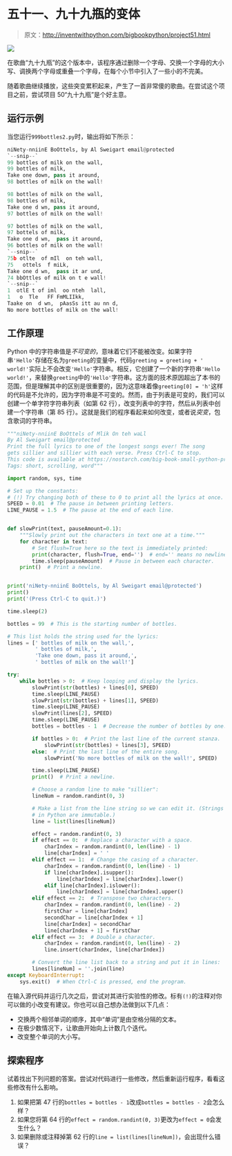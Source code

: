 # 五十一、九十九瓶的变体

> 原文：<http://inventwithpython.com/bigbookpython/project51.html>

![](img/9d995d63aaead72cad01120081eb8f75.png)

在歌曲“九十九瓶”的这个版本中，该程序通过删除一个字母、交换一个字母的大小写、调换两个字母或重叠一个字母，在每个小节中引入了一些小的不完美。

随着歌曲继续播放，这些突变累积起来，产生了一首非常傻的歌曲。在尝试这个项目之前，尝试项目 50“九十九瓶”是个好主意。

## 运行示例

当您运行`999bottles2.py`时，输出将如下所示：

```py
niNety-nniinE BoOttels, by Al Sweigart email@protected
`--snip--`
99 bottles of milk on the wall,
99 bottles of milk,
Take one down, pass it around,
98 bottles of milk on the wall!

98 bottles of milk on the wall,
98 bottles of milk,
Take one d wn, pass it around,
97 bottles of milk on the wall!

97 bottles of milk on the wall,
97 bottels of milk,
Take one d wn,  pass it around,
96 bottles of milk on the wall!
`--snip--`
75b otlte  of mIl  on teh wall,
75   ottels  f miLk,
Take one d wn,  pass it ar und,
74 bbOttles of milk on t e wall!
`--snip--`
1  otlE t of iml  oo nteh  lall,
1   o  Tle   FF FmMLIIkk,
Taake on  d wn,  pAasSs itt au nn d,
No more bottles of milk on the wall!
```

## 工作原理

Python 中的字符串值是*不可变的*，意味着它们不能被改变。如果字符串`'Hello'`存储在名为`greeting`的变量中，代码`greeting = greeting + ' world!'`实际上不会改变`'Hello'`字符串。相反，它创建了一个新的字符串`'Hello world!'`，来替换`greeting`中的`'Hello'`字符串。这方面的技术原因超出了本书的范围，但是理解其中的区别是很重要的，因为这意味着像`greeting[0] = 'h'`这样的代码是不允许的，因为字符串是不可变的。然而，由于列表是可变的，我们可以创建一个单字符字符串列表（如第 62 行），改变列表中的字符，然后从列表中创建一个字符串（第 85 行）。这就是我们的程序看起来如何改变，或者说*突变*，包含歌词的字符串。

```py
"""niNety-nniinE BoOttels of Mlik On teh waLl
By Al Sweigart email@protected
Print the full lyrics to one of the longest songs ever! The song
gets sillier and sillier with each verse. Press Ctrl-C to stop.
This code is available at https://nostarch.com/big-book-small-python-programming
Tags: short, scrolling, word"""

import random, sys, time

# Set up the constants:
# (!) Try changing both of these to 0 to print all the lyrics at once.
SPEED = 0.01  # The pause in between printing letters.
LINE_PAUSE = 1.5  # The pause at the end of each line.


def slowPrint(text, pauseAmount=0.1):
    """Slowly print out the characters in text one at a time."""
    for character in text:
        # Set flush=True here so the text is immediately printed:
        print(character, flush=True, end='')  # end='' means no newline.
        time.sleep(pauseAmount)  # Pause in between each character.
    print()  # Print a newline.


print('niNety-nniinE BoOttels, by Al Sweigart email@protected')
print()
print('(Press Ctrl-C to quit.)')

time.sleep(2)

bottles = 99  # This is the starting number of bottles.

# This list holds the string used for the lyrics:
lines = [' bottles of milk on the wall,',
         ' bottles of milk,',
         'Take one down, pass it around,',
         ' bottles of milk on the wall!']

try:
    while bottles > 0:  # Keep looping and display the lyrics.
        slowPrint(str(bottles) + lines[0], SPEED)
        time.sleep(LINE_PAUSE)
        slowPrint(str(bottles) + lines[1], SPEED)
        time.sleep(LINE_PAUSE)
        slowPrint(lines[2], SPEED)
        time.sleep(LINE_PAUSE)
        bottles = bottles - 1  # Decrease the number of bottles by one.

        if bottles > 0:  # Print the last line of the current stanza.
            slowPrint(str(bottles) + lines[3], SPEED)
        else:  # Print the last line of the entire song.
            slowPrint('No more bottles of milk on the wall!', SPEED)

        time.sleep(LINE_PAUSE)
        print()  # Print a newline.

        # Choose a random line to make "sillier":
        lineNum = random.randint(0, 3)

        # Make a list from the line string so we can edit it. (Strings
        # in Python are immutable.)
        line = list(lines[lineNum])

        effect = random.randint(0, 3)
        if effect == 0:  # Replace a character with a space.
            charIndex = random.randint(0, len(line) - 1)
            line[charIndex] = ' '
        elif effect == 1:  # Change the casing of a character.
            charIndex = random.randint(0, len(line) - 1)
            if line[charIndex].isupper():
                line[charIndex] = line[charIndex].lower()
            elif line[charIndex].islower():
                line[charIndex] = line[charIndex].upper()
        elif effect == 2:  # Transpose two characters.
            charIndex = random.randint(0, len(line) - 2)
            firstChar = line[charIndex]
            secondChar = line[charIndex + 1]
            line[charIndex] = secondChar
            line[charIndex + 1] = firstChar
        elif effect == 3:  # Double a character.
            charIndex = random.randint(0, len(line) - 2)
            line.insert(charIndex, line[charIndex])

        # Convert the line list back to a string and put it in lines:
        lines[lineNum] = ''.join(line)
except KeyboardInterrupt:
    sys.exit()  # When Ctrl-C is pressed, end the program. 
```

在输入源代码并运行几次之后，尝试对其进行实验性的修改。标有`(!)`的注释对你可以做的小改变有建议。你也可以自己想办法做到以下几点：

*   交换两个相邻单词的顺序，其中“单词”是由空格分隔的文本。
*   在极少数情况下，让歌曲开始向上计数几个迭代。
*   改变整个单词的大小写。

## 探索程序

试着找出下列问题的答案。尝试对代码进行一些修改，然后重新运行程序，看看这些修改有什么影响。

1.  如果把第 47 行的`bottles = bottles - 1`改成`bottles = bottles - 2`会怎么样？
2.  如果您将第 64 行的`effect = random.randint(0, 3)`更改为`effect = 0`会发生什么？
3.  如果删除或注释掉第 62 行的`line = list(lines[lineNum])`，会出现什么错误？